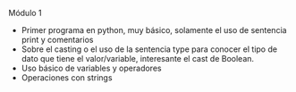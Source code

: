 Módulo 1
- Primer programa en python, muy básico, solamente el uso de sentencia print y comentarios
- Sobre el casting o el uso de la sentencia type para conocer el tipo de dato que tiene el valor/variable, interesante el cast de Boolean.
- Uso básico de variables y operadores
- Operaciones con strings